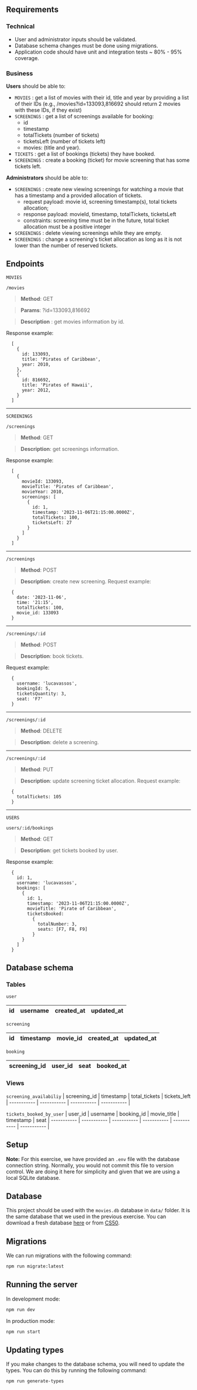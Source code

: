 ## Requirements

### Technical

- User and administrator inputs should be validated.
- Database schema changes must be done using migrations.
- Application code should have unit and integration tests ~ 80% - 95% coverage.

### Business

**Users** should be able to:

- `MOVIES` : get a list of movies with their id, title and year by providing a list of their IDs (e.g., /movies?id=133093,816692 should return 2 movies with these IDs, if they exist)
- `SCREENINGS` : get a list of screenings available for booking:
  - id
  - timestamp
  - totalTickets (number of tickets)
  - ticketsLeft (number of tickets left)
  - movies: (title and year).
- `TICKETS` : get a list of bookings (tickets) they have booked.
- `SCREENINGS` : create a booking (ticket) for movie screening that has some tickets left.

**Administrators** should be able to:

- `SCREENINGS` : create new viewing screenings for watching a movie that has a timestamp and a provided allocation of tickets.
  - request payload: movie id, screening timestamp(s), total tickets allocation;
  - response payload: movieId, timestamp, totalTickets, ticketsLeft
  - constraints: screening time must be in the future, total ticket allocation must be a positive integer
- `SCREENINGS` : delete viewing screenings while they are empty.
- `SCREENINGS` : change a screening's ticket allocation as long as it is not lower than the number of reserved tickets.

## Endpoints

`MOVIES`

```
/movies
```
> **Method**: GET

> **Params**: ?id=133093,816692

> **Description** : get movies information by id.

Response example:

```
  [
    {
      id: 133093,
      title: 'Pirates of Caribbean',
      year: 2010,
    },
    {
      id: 816692,
      title: 'Pirates of Hawaii',
      year: 2012,
    }
  ]
```
---
`SCREENINGS`

```
/screenings
```

> **Method**: GET

> **Description**: get screenings information.

Response example:
```
  [
    {
      movieId: 133093,
      movieTitle: 'Pirates of Caribbean',
      movieYear: 2010,
      screenings: [
        {
          id: 1,
          timestamp: '2023-11-06T21:15:00.0000Z',
          totalTickets: 100,
          ticketsLeft: 27
        }
      ]
    }
  ]
```
---
```
/screenings
```
> **Method**: POST

> **Description**: create new screening.
Request example:
```
  {
    date: '2023-11-06',
    time: '21:15',
    totalTickets: 100,
    movie_id: 133093
  }

```
---
```
/screenings/:id
```
> **Method**: POST

> **Description**: book tickets.

Request example:
```
  {
    username: 'lucavassos',
    bookingId: 5,
    ticketsQuantity: 3,
    seat: 'F7'
  }

```
---
```
/screenings/:id
```
> **Method**: DELETE

> **Description**: delete a screening.
---
```
/screenings/:id
```
> **Method**: PUT

> **Description**: update screening ticket allocation.
Request example:

```
  {
    totalTickets: 105
  }

```
---
`USERS`

```
users/:id/bookings
```

> **Method**: GET

> **Description**: get tickets booked by user.

Response example:

```
  {
    id: 1,
    username: 'lucavassos',
    bookings: [
      {
        id: 1,
        timestamp: '2023-11-06T21:15:00.0000Z',
        movieTitle: 'Pirate of Caribbean',
        ticketsBooked:
          {
            totalNumber: 3,
            seats: [F7, F8, F9]
          }
      }
    ]
  }

```

## Database schema

### Tables

`user`

| id | username | created_at | updated_at
| ----------- | ----------- | ----------- | ----------- |


`screening`

| id | timestamp | movie_id | created_at | updated_at
| ----------- | ----------- | ----------- | ----------- | ----------- |

`booking`

| screening_id | user_id | seat | booked_at
| ----------- | ----------- | ----------- | ----------- |

### Views

`screening_availabiliy`
| screening_id | timestamp | total_tickets | tickets_left
| ----------- | ----------- | ----------- | ----------- |

`tickets_booked_by_user`
| user_id | username | booking_id | movie_title | timestamp | seat
| ----------- | ----------- | ----------- | ----------- | ----------- | ----------- |


## Setup

**Note:** For this exercise, we have provided an `.env` file with the database connection string. Normally, you would not commit this file to version control. We are doing it here for simplicity and given that we are using a local SQLite database.

## Database

This project should be used with the `movies.db` database in `data/` folder. It is the same database that we used in the previous exercise. You can download a fresh database [here](https://cdn.cs50.net/2022/fall/psets/7/movies.zip) or from [CS50](https://cs50.harvard.edu/x/2023/psets/7/movies/).

## Migrations

We can run migrations with the following command:

```bash
npm run migrate:latest
```

## Running the server

In development mode:

```bash
npm run dev
```

In production mode:

```bash
npm run start
```

## Updating types

If you make changes to the database schema, you will need to update the types. You can do this by running the following command:

```bash
npm run generate-types
```
